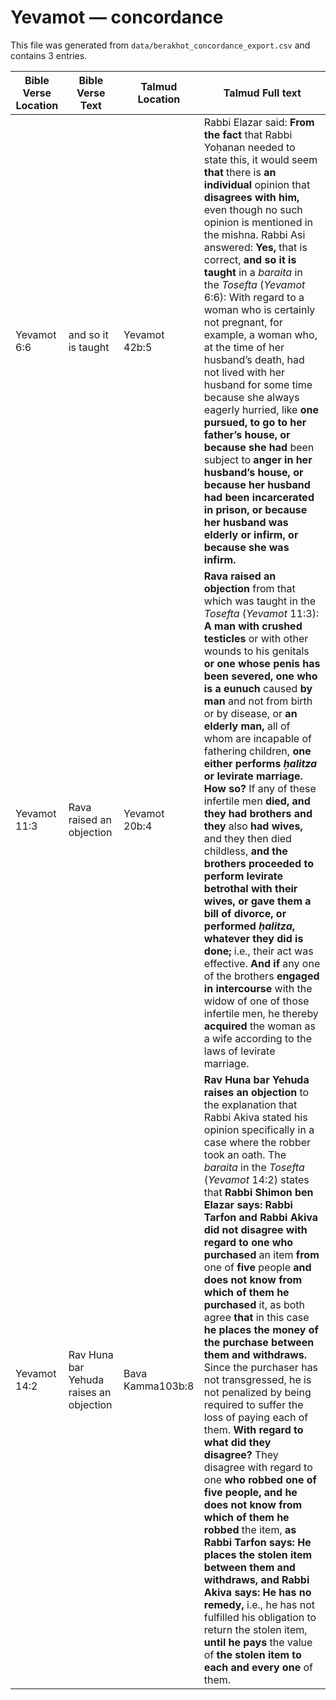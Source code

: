 # Yevamot — concordance

This file was generated from `data/berakhot_concordance_export.csv` and contains 3 entries.

| Bible Verse Location | Bible Verse Text | Talmud Location | Talmud Full text |
|---|---|---|---|
| Yevamot 6:6 | and so it is taught | Yevamot 42b:5 | Rabbi Elazar said: <b>From the fact</b> that Rabbi Yoḥanan needed to state this, it would seem <b>that</b> there is <b>an individual</b> opinion that <b>disagrees with him,</b> even though no such opinion is mentioned in the mishna. Rabbi Asi answered: <b>Yes,</b> that is correct, <b>and so it is taught</b> in a <i>baraita</i> in the <i>Tosefta</i> (<i>Yevamot</i> 6:6): With regard to a woman who is certainly not pregnant, for example, a woman who, at the time of her husband’s death, had not lived with her husband for some time because she always eagerly hurried, like <b>one pursued, to go to her father’s house, or because she had</b> been subject to <b>anger in her husband’s house, or because her husband had been incarcerated in prison, or because her husband was elderly or infirm, or because she was infirm.</b> |
| Yevamot 11:3 | Rava raised an objection | Yevamot 20b:4 | <b>Rava raised an objection</b> from that which was taught in the <i>Tosefta</i> (<i>Yevamot</i> 11:3): <b>A man with crushed testicles</b> or with other wounds to his genitals <b>or one whose penis has been severed, one who is a eunuch</b> caused <b>by man</b> and not from birth or by disease, or <b>an elderly man,</b> all of whom are incapable of fathering children, <b>one either performs <i>ḥalitza</i> or levirate marriage. How so?</b> If any of these infertile men <b>died, and they had brothers and they</b> also <b>had wives,</b> and they then died childless, <b>and the brothers proceeded to perform levirate betrothal with their wives, or gave them a bill of divorce, or performed <i>ḥalitza</i>, whatever they did is done;</b> i.e., their act was effective. <b>And if</b> any one of the brothers <b>engaged in intercourse</b> with the widow of one of those infertile men, he thereby <b>acquired</b> the woman as a wife according to the laws of levirate marriage. |
| Yevamot 14:2 | Rav Huna bar Yehuda raises an objection | Bava Kamma103b:8 | <b>Rav Huna bar Yehuda raises an objection</b> to the explanation that Rabbi Akiva stated his opinion specifically in a case where the robber took an oath. The <i>baraita</i> in the <i>Tosefta</i> (<i>Yevamot</i> 14:2) states that <b>Rabbi Shimon ben Elazar says: Rabbi Tarfon and Rabbi Akiva did not disagree with regard to one who purchased</b> an item <b>from</b> one of <b>five</b> people <b>and does not know from which of them he purchased</b> it, as both agree <b>that</b> in this case <b>he places the money of the purchase between them and withdraws.</b> Since the purchaser has not transgressed, he is not penalized by being required to suffer the loss of paying each of them. <b>With regard to what did they disagree?</b> They disagree with regard to one <b>who robbed one of five people, and he does not know from which of them he robbed</b> the item, <b>as Rabbi Tarfon says: He places the stolen item between them and withdraws, and Rabbi Akiva says: He has no remedy,</b> i.e., he has not fulfilled his obligation to return the stolen item, <b>until he pays</b> the value of <b>the stolen item to each and every one</b> of them. |
